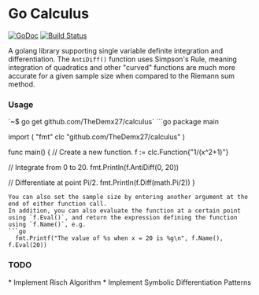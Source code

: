 # Go Calculus
<a href="https://godoc.org/github.com/TheDemx27/calculus"><img src="https://godoc.org/github.com/TheDemx27/calculus?status.svg" alt="GoDoc"></a>
[![Build Status](https://drone.io/github.com/TheDemx27/calculus/status.png)](https://drone.io/github.com/TheDemx27/calculus/latest)

A golang library supporting single variable definite integration and differentiation. The `AntiDiff()` function uses Simpson's Rule, meaning integration of quadratics and other "curved" functions are much more accurate for a given sample size when compared to the Riemann sum method.
<h3>Usage</h3>
`~$ go get github.com/TheDemx27/calculus`
```go
package main

import (
  "fmt"
  clc "github.com/TheDemx27/calculus"
)

func main() {
  // Create a new function.
  f := clc.Function{"1/(x^2+1)"}

  // Integrate from 0 to 20.
  fmt.Println(f.AntiDiff(0, 20))

  // Differentiate at point Pi/2.
  fmt.Println(f.Diff(math.Pi/2))
}
```
You can also set the sample size by entering another argument at the end of either function call.
In addition, you can also evaluate the function at a certain point using `f.Eval()`, and return the expression defining the function using `f.Name()`, e.g.
```go
  fmt.Printf("The value of %s when x = 20 is %g\n", f.Name(), f.Eval(20))
```
<h3>TODO</h3>
* Implement Risch Algorithm
* Implement Symbolic Differentiation Patterns
